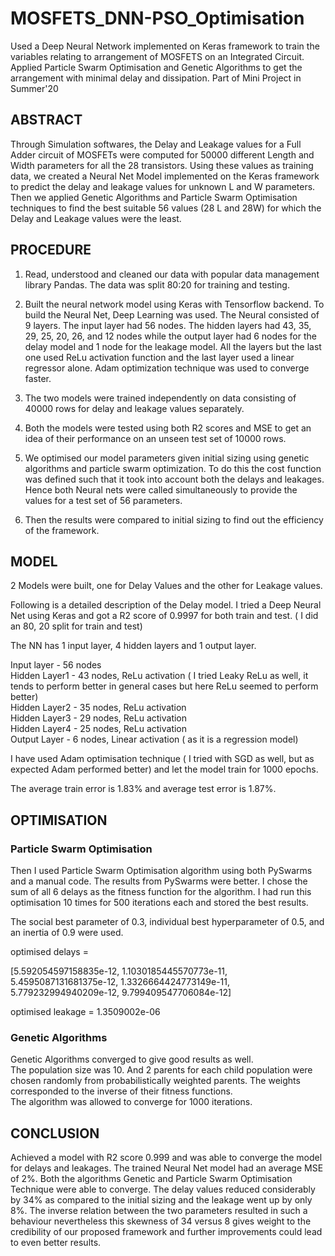 # MOSFETS_DNN-PSO_Optimisation
Used a Deep Neural Network implemented on Keras framework to train the variables relating to arrangement of MOSFETS on an Integrated Circuit. Applied Particle Swarm Optimisation and Genetic Algorithms to get the arrangement with minimal delay and dissipation. Part of Mini Project in Summer'20

## ABSTRACT ##
Through Simulation softwares, the Delay and Leakage values for a Full Adder circuit of MOSFETs were computed for 50000 different Length
and Width parameters for all the 28 transistors. Using these values as training data, we created a Neural Net Model implemented on the
Keras framework to predict the delay and leakage values for unknown L and W parameters. Then we applied Genetic Algorithms and Particle
Swarm Optimisation techniques to find the best suitable 56 values (28 L and 28W) for which the Delay and Leakage values were the least.

## PROCEDURE ##
1. Read, understood and cleaned our data with popular data management library Pandas. The data was split 80:20 for training and testing.

2. Built the neural network model using Keras with Tensorflow backend. To build the Neural Net, Deep Learning was used. The Neural consisted of 9 layers. The input layer had 56 nodes. The hidden layers had 43, 35, 29, 25, 20, 26, and 12 nodes while the output layer had 6 nodes for the delay model and 1 node for the leakage model. All the layers but the last one used ReLu activation function and the last layer used a linear regressor
alone. Adam optimization technique was used to converge faster.

3. The two models were trained independently on data consisting of 40000 rows for delay and leakage values separately.

4. Both the models were tested using both R2 scores and MSE to get an idea of their performance on an unseen test set of 10000 rows.

5. We optimised our model parameters given initial sizing using genetic algorithms and particle swarm optimization. To do this the cost function was
defined such that it took into account both the delays and leakages. Hence both Neural nets were called simultaneously to provide the values for a test
set of 56 parameters.

6. Then the results were compared to initial sizing to find out the efficiency of the framework.

## MODEL
2 Models were built, one for Delay Values and the other for Leakage values.

Following is a detailed description of the Delay model.
I tried a Deep Neural Net using Keras and got a R2 score of 0.9997 for both train and test. ( I did an 80, 20 split for train and test)

The NN has 1 input layer, 4 hidden layers and 1 output layer.

Input layer - 56 nodes<br>
Hidden Layer1 - 43 nodes, ReLu activation ( I tried Leaky ReLu as well, it tends to perform better in general cases but here ReLu seemed to perform better)<br>
Hidden Layer2 - 35 nodes, ReLu activation<br>
Hidden Layer3 - 29 nodes, ReLu activation<br>
Hidden Layer4 - 25 nodes, ReLu activation<br>
Output Layer - 6 nodes, Linear activation ( as it is a regression model)<br>

I have used Adam optimisation technique ( I tried with SGD as well, but as expected Adam performed better) and let the model train for 1000 epochs.

The average train error is 1.83% and average test error is 1.87%.

## OPTIMISATION

### Particle Swarm Optimisation
Then I used Particle Swarm Optimisation algorithm using both PySwarms and a manual code. The results from PySwarms were better. I chose the sum of all 6 delays as the fitness function for the algorithm. I had run this optimisation 10 times for 500 iterations each and stored the best results. 

The social best parameter of 0.3, individual best hyperparameter of 0.5, and an inertia of 0.9 were used.

optimised delays =

[5.592054597158835e-12, 1.1030185445570773e-11,
5.4595087131681375e-12, 1.3326664424773149e-11,
5.779232994940209e-12, 9.799409547706084e-12]

optimised leakage = 1.3509002e-06

### Genetic Algorithms
Genetic Algorithms converged to give good results as well.<br> The population size was 10. And 2 parents for each child population were chosen randomly from probabilistically weighted parents. The weights corresponded to the inverse of their fitness functions.<br>
The algorithm was allowed to converge for 1000 iterations.

## CONCLUSION ##
Achieved a model with R2 score 0.999 and was able to converge the model for delays and leakages. The trained Neural Net model had an average MSE of 2%. Both the algorithms Genetic and Particle Swarm Optimisation Technique were able to converge. The delay values reduced considerably by 34% as compared to the initial sizing and the leakage went up by only 8%. The inverse relation between the two parameters resulted in such a behaviour nevertheless this skewness of 34 versus 8 gives weight to the credibility of our proposed framework and further improvements could lead to even better results.

